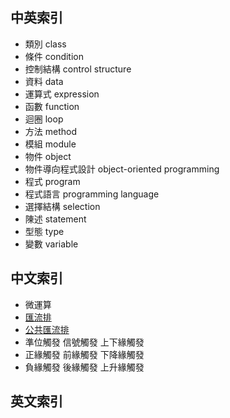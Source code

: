 ## 中英索引
- 類別 class
- 條件 condition
- 控制結構 control structure
- 資料 data
- 運算式 expression
- 函數 function
- 迴圈 loop
- 方法 method
- 模組 module
- 物件 object
- 物件導向程式設計 object-oriented programming
- 程式 program
- 程式語言 programming language
- 選擇結構 selection
- 陳述 statement
- 型態 type
- 變數 variable

## 中文索引

- 微運算
- [匯流排](/docs/knowledge-network-database-repository/匯流排.md)
- [公共匯流排](/docs/knowledge-network-database-repository/公共匯流排.md)
- 準位觸發 信號觸發 上下緣觸發
- 正緣觸發 前緣觸發 下降緣觸發
- 負緣觸發 後緣觸發 上升緣觸發

## 英文索引
